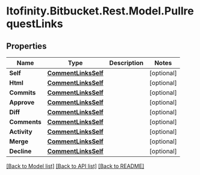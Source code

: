 # Itofinity.Bitbucket.Rest.Model.PullrequestLinks
## Properties

Name | Type | Description | Notes
------------ | ------------- | ------------- | -------------
**Self** | [**CommentLinksSelf**](CommentLinksSelf.md) |  | [optional] 
**Html** | [**CommentLinksSelf**](CommentLinksSelf.md) |  | [optional] 
**Commits** | [**CommentLinksSelf**](CommentLinksSelf.md) |  | [optional] 
**Approve** | [**CommentLinksSelf**](CommentLinksSelf.md) |  | [optional] 
**Diff** | [**CommentLinksSelf**](CommentLinksSelf.md) |  | [optional] 
**Comments** | [**CommentLinksSelf**](CommentLinksSelf.md) |  | [optional] 
**Activity** | [**CommentLinksSelf**](CommentLinksSelf.md) |  | [optional] 
**Merge** | [**CommentLinksSelf**](CommentLinksSelf.md) |  | [optional] 
**Decline** | [**CommentLinksSelf**](CommentLinksSelf.md) |  | [optional] 

[[Back to Model list]](../README.md#documentation-for-models) [[Back to API list]](../README.md#documentation-for-api-endpoints) [[Back to README]](../README.md)

